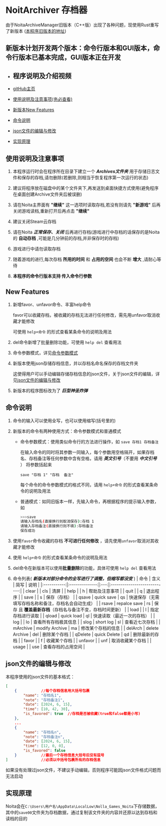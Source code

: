 # NoitArchiver 存档器

由于NoitaArchiveManager旧版本（C++版）出现了各种问题，现使用Rust重写了新版本
([本程序旧版本的地址](https://github.com/Xiaomony/NoitaArchiveManager))

## 新版本计划开发两个版本：命令行版本和GUI版本，命令行版本已基本完成，GUI版本正在开发

- ## 程序说明及介绍视频

- [gitHub主页](https://github.com/Xiaomony/NoitArchiver-Rust_ver.)
- [使用说明及注意事项(务必查看)](#使用说明及注意事项)
- [新版本New Features](#new-features)
- [命令说明](#命令说明)
- [json文件的编辑与修改](#json文件的编辑与修改)
- [实现原理](#实现原理)

## 使用说明及注意事项

1. 本程序运行时会在程序所在目录下建立一个 **_Archives文件夹_** 用于存储日志文件和保存的存档,请勿删除(若删除,则相当于恢复程序第一次运行的状态)

2. 建议将程序放在磁盘中的某个文件夹下,再发送到桌面快捷方式使用(避免程序在桌面创建Archive文件夹后被误删)

3. 请在Noita主界面有 **"继续"** 这一选项时读取存档,若没有则请先 **"新游戏"** 后再关闭游戏读档,重新打开后再点击 **"继续"**

4. 建议关闭Steam云存档

5. 请在Noita **_正常保存、关闭_** 后再进行存档(游戏进行中存档的话保存的是Noita的 **自动存档** ,可能是几分钟前的存档,并非保存时的存档)

6. 游戏进行中请勿读取存档

7. 随着游戏的进行,每次存档 **所用的时间** 和 **占用的空间** 也会不断 **增大** ,请耐心等待

8. **本程序的命令行版本支持 传入命令行参数**

## New Features

1. 新增favor、unfavor命令、丰富help命令

    favor可以收藏存档，被收藏的存档无法进行任何修改，需先用unfavor取消收藏才能修改

    可使用  `help+命令`  的形式查看某条命令的说明及用法

2. del命令新增了批量删除功能，可使用  `help del`  查看用法

3. 命令参数模式，详见[命令参数模式](#parameter_command_mod)

4. 新版本使用json存储存档信息，并以存档名命名保存的存档文件夹

    这使得用户可以手动编辑存储存档信息的json文件，关于json文件的编辑，详见[json文件的编辑与修改](#json文件的编辑与修改)

5. 新版本的程序图标改为了 **_巨型神圣炸弹_**

## 命令说明

1. 命令的输入可以使用全写，也可以使用缩写(括号里的)

2. 新版本的命令有两种使用方式：命令参数模式和普通模式

    - <a id="parameter_command_mod">命令参数模式：</a>使用类似命令行的方法进行操作，如
        `save 存档1 存档备注`

        在输入命令的同时将其参数一同输入，每个参数用空格隔开，如果存档名、存档备注等任何参数中含有空格，请用  **_英文引号_**（不要用 **_中文引号_** ）  将参数括起来

        `save "存档 1" "存档  备注"`

        每个命令的命令参数模式的格式不同，请用  `help+命令`  的形式查看某条命令的说明及用法
    - 普通模式：如同旧版本一样，先输入命令，再根据程序的提示输入参数，如

        ```bash
        >>>save
        请输入存档名(直接换行则取消保存):存档 1
        请输入存档备注(直接换行则不填):存档备注
        保存成功
        ```

3. 使用`favor`命令收藏的存档 **不可进行任何修改** ，请先使用`unfavor`取消对其收藏才能修改

4. 使用  `help+命令`  的形式查看某条命令的说明及用法

5. del命令在新版本可以使用**批量删除**的功能，具体可使用  `help del`  查看用法

6. 命令列表( **_新版本对部分命令的全写进行了调整，但缩写都没变_** )
    | 命令          | 含义             | 简写  | 说明                           |
    |:-----------:|:--------------:|:---:|:----------------------------:|
    | clear       |                | cls | 清屏                             |
    | help        |                | h   | 帮助及注意事项                      |
    | quit        |                | q   | 退出程序                          |
    | save        |                | s   | 保存（存档）                       |
    | qsave       | quick save     | qs  | 快速保存（无需填写存档名称和备注，存档名会自动生成）   |
    | rsave       | repalce save   | rs  | 保存 且 **覆盖最新存档**（存档名与备注不变，存档时间更新） |
    | load        |                | l   | 指定存档进行读取                     |
    | qload       | quick load     | ql  | 快速读取（最近一次的存档）                |
    | log         |                | lo  | 查看所有存档极其信息                   |
    | slog        | short log      | sl  | 查看近七次存档                |
    | mArchive    | modify Archive | ma  | 修改某个存档的信息                    |
    | delArch     | delete Archive | del | 删除某个存档                       |
    | qDelete     | quick Delete   | qd  | 删除最新的存档                      |
    | favor       |                | f   | 收藏某个存档             |
    | unfavor     |                | unf | 取消收藏某个存档             |
    | usage       |                | use | 查看存档的占用空间            |

## json文件的编辑与修改

本程序使用的json文件的基本格式：

```json
[
    {           //每个存档信息用大括号包裹
        "name": "存档名1",
        "note": "存档备注1",
        "date": [2024, 6, 15],
        "time": [10, 42, 30],
        "is_favored": true  //存档是否被收藏(true和false都是小写)
    },
    ...
    {
        "name": "存档名n",
        "note": "存档备注n",
        "date": [2024, 6, 15],
        "time": [12, 0, 0],
        "is_favored": false
    }           //最后一个存档信息大括号后没有逗号
]               //必须以中括号包裹所有的存档信息
```

如果没有处理过json文件，不建议手动编辑，否则程序可能因json文件格式问题而无法启动

## 实现原理

Noita会在`C:\Users\用户名\AppData\LocalLow\Nolla_Games_Noita`下存储数据，其中的`save00`文件夹为存档数据，通过复制该文件夹的内容并还原以达到存档和读档的目的
